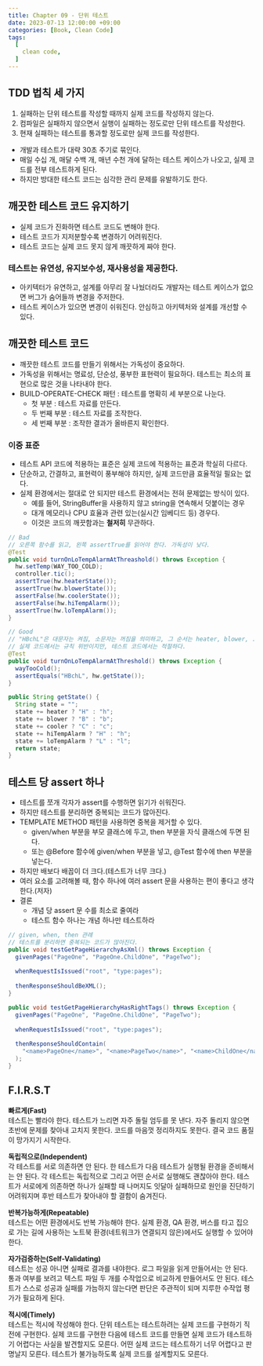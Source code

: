 ```yaml
---
title: Chapter 09 - 단위 테스트
date: 2023-07-13 12:00:00 +09:00
categories: [Book, Clean Code]
tags:
  [
    clean code,
  ]
---
```


## TDD 법칙 세 가지
1. 실패하는 단위 테스트를 작성할 때까지 실제 코드를 작성하지 않는다.
2. 컴파일은 실패하지 않으면서 실행이 실패하는 정도로만 단위 테스트를 작성한다.
3. 현재 실패하는 테스트를 통과할 정도로만 실제 코드를 작성한다.

- 개발과 테스트가 대략 30초 주기로 묶인다.
- 매일 수십 개, 매달 수백 개, 매년 수천 개에 달하는 테스트 케이스가 나오고, 실제 코드를 전부 테스트하게 된다.
- 하지만 방대한 테스트 코드는 심각한 관리 문제를 유발하기도 한다.

## 깨끗한 테스트 코드 유지하기
- 실제 코드가 진화하면 테스트 코드도 변해야 한다.
- 테스트 코드가 지저분할수록 변경하기 어려워진다.
- 테스트 코드는 실제 코드 못지 않게 깨끗하게 짜야 한다.

### 테스트는 유연성, 유지보수성, 재사용성을 제공한다.
- 아키텍터가 유연하고, 설계를 아무리 잘 나눴더라도 개발자는 테스트 케이스가 없으면 버그가 숨어들까 변경을 주저한다.
- 테스트 케이스가 있으면 변경이 쉬워진다. 안심하고 아키텍처와 설계를 개선할 수 있다.

## 깨끗한 테스트 코드
- 깨끗한 테스트 코드를 만들기 위해서는 가독성이 중요하다.
- 가독성을 위해서는 명료성, 단순성, 풍부한 표현력이 필요하다. 테스트는 최소의 표현으로 많은 것을 나타내야 한다.
- BUILD-OPERATE-CHECK 패턴 : 테스트를 명확히 세 부분으로 나눈다.
  - 첫 부분 : 테스트 자료를 만든다.
  - 두 번째 부분 : 테스트 자료를 조작한다.
  - 세 번째 부분 : 조작한 결과가 올바른지 확인한다.

### 이중 표준
- 테스트 API 코드에 적용하는 표준은 실제 코드에 적용하는 표준과 학실히 다르다.
- 단순하고, 간결하고, 표현력이 풍부해야 하지만, 실제 코드만큼 효율적일 필요는 없다.
- 실제 환경에서는 절대로 안 되지만 테스트 환경에서는 전혀 문제없는 방식이 있다.
  - 예를 들어, StringBuffer을 사용하지 않고 string을 연속해서 덧붙이는 경우
  - 대개 메모리나 CPU 효율과 관련 있는(실시간 임베디드 등) 경우다.
  - 이것은 코드의 깨끗함과는 **철저히** 무관하다.

```java
// Bad
// 오른쪽 함수를 읽고, 왼쪽 assertTrue를 읽어야 한다. 가독성이 낮다.
@Test
public void turnOnLoTempAlarmAtThreashold() throws Exception {
  hw.setTemp(WAY_TOO_COLD); 
  controller.tic(); 
  assertTrue(hw.heaterState());   
  assertTrue(hw.blowerState()); 
  assertFalse(hw.coolerState()); 
  assertFalse(hw.hiTempAlarm());       
  assertTrue(hw.loTempAlarm());
}
```

```java
// Good
// "HBchL"은 대문자는 켜짐, 소문자는 꺼짐을 의미하고, 그 순서는 heater, blower, .. 순서이다.
// 실제 코드에서는 규칙 위반이지만, 테스트 코드에서는 적절하다.
@Test
public void turnOnLoTempAlarmAtThreshold() throws Exception {
  wayTooCold();
  assertEquals("HBchL", hw.getState()); 
}

public String getState() {
  String state = "";
  state += heater ? "H" : "h"; 
  state += blower ? "B" : "b"; 
  state += cooler ? "C" : "c"; 
  state += hiTempAlarm ? "H" : "h"; 
  state += loTempAlarm ? "L" : "l"; 
  return state;
}
```

## 테스트 당 assert 하나
- 테스트를 쪼개 각자가 assert를 수행하면 읽기가 쉬워진다.
- 하지만 테스트를 분리하면 중복되는 코드가 많아진다.
- TEMPLATE METHOD 패턴을 사용하면 중복을 제거할 수 있다.
  - given/when 부분을 부모 클래스에 두고, then 부분을 자식 클래스에 두면 된다.
  - 또는 @Before 함수에 given/when 부분을 넣고, @Test 함수에 then 부분을 넣는다.
- 하지만 배보다 배꼽이 더 크다.(테스트가 너무 크다.)
- 여러 요소를 고려해볼 때, 함수 하나에 여러 assert 문을 사용하는 편이 좋다고 생각한다.(저자)
- 결론
  - 개념 당 assert 문 수를 최소로 줄여라
  - 테스트 함수 하나는 개념 하나만 테스트하라

```java
// given, when, then 관례
// 테스트를 분리하면 중복되는 코드가 많아진다.
public void testGetPageHierarchyAsXml() throws Exception { 
  givenPages("PageOne", "PageOne.ChildOne", "PageTwo");
  
  whenRequestIsIssued("root", "type:pages");
  
  thenResponseShouldBeXML(); 
}

public void testGetPageHierarchyHasRightTags() throws Exception { 
  givenPages("PageOne", "PageOne.ChildOne", "PageTwo");
  
  whenRequestIsIssued("root", "type:pages");
  
  thenResponseShouldContain(
    "<name>PageOne</name>", "<name>PageTwo</name>", "<name>ChildOne</name>"
  ); 
}
```

## F.I.R.S.T
**빠르게(Fast)**<br>
테스트는 빨라야 한다. 테스트가 느리면 자주 돌릴 엄두를 못 낸다. 자주 돌리지 않으면 초반에 문제를 찾아내 고치지 못한다. 코드를 마음껏 정리하지도 못한다. 결국 코드 품질이 망가지기 시작한다.

**독립적으로(Independent)**<br>
각 테스트를 서로 의존하면 안 된다. 한 테스트가 다음 테스트가 실행될 환경을 준비해서는 안 된다. 각 테스트는 독립적으로 그리고 어떤 순서로 실행해도 괜찮아야 한다. 테스트가 서로에게 의존하면 하나가 실패할 때 나머지도 잇달아 실패하므로 원인을 진단하기 어려워지며 후반 테스트가 찾아내야 할 결함이 숨겨진다.

**반복가능하게(Repeatable)**<br>
테스트는 어떤 환경에서도 반복 가능해야 한다. 실제 환경, QA 환경, 버스를 타고 집으로 가는 길에 사용하는 노트북 환경(네트워크가 연결되지 않은)에서도 실행할 수 있어야 한다.

**자가검증하는(Self-Validating)**<br>
테스트는 성공 아니면 실패로 결과를 내야한다. 로그 파일을 읽게 만들어서는 안 된다. 통과 여부를 보려고 텍스트 파일 두 개를 수작업으로 비교하게 만들어서도 안 된다. 테스트가 스스로 성공과 실패를 가늠하지 않는다면 판단은 주관적이 되며 지루한 수작업 평가가 필요하게 된다.

**적시에(Timely)**<br>
테스트는 적시에 작성해야 한다. 단위 테스트는 테스트하려는 실제 코드를 구현하기 직전에 구현한다. 실제 코드를 구현한 다음에 테스트 코드를 만들면 실제 코드가 테스트하기 어렵다는 사실을 발견할지도 모른다. 어떤 실제 코드는 테스트하기 너무 어렵다고 판명날지 모른다. 테스트가 불가능하도록 실제 코드를 설계할지도 모른다.